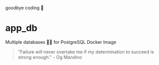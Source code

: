 goodbye coding 👋
# app_db

Multiple databases 🐳🐳 for PostgreSQL Docker Image


<!-- INSPIRATIONAL_QUOTE_START -->
> "Failure will never overtake me if my determination to succeed is strong enough." - Og Mandino
<!-- INSPIRATIONAL_QUOTE_END -->
